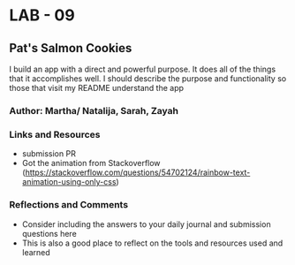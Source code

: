 # LAB - 09


## Pat's Salmon Cookies

I build an app with a direct and powerful purpose. It does all of the things that it accomplishes well. I should describe the purpose and functionality so those that visit my README understand the app

### Author: Martha/ Natalija, Sarah, Zayah



### Links and Resources
- submission PR
- Got the animation from Stackoverflow  (https://stackoverflow.com/questions/54702124/rainbow-text-animation-using-only-css)


### Reflections and Comments

- Consider including the answers to your daily journal and submission questions here
- This is also a good place to reflect on the tools and resources used and learned
